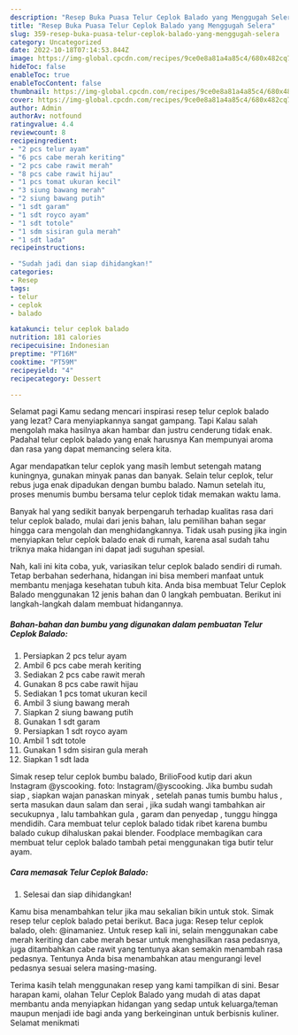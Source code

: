 ```yaml
---
description: "Resep Buka Puasa Telur Ceplok Balado yang Menggugah Selera"
title: "Resep Buka Puasa Telur Ceplok Balado yang Menggugah Selera"
slug: 359-resep-buka-puasa-telur-ceplok-balado-yang-menggugah-selera
category: Uncategorized
date: 2022-10-18T07:14:53.844Z
image: https://img-global.cpcdn.com/recipes/9ce0e8a81a4a85c4/680x482cq70/telur-ceplok-balado-foto-resep-utama.jpg
hideToc: false
enableToc: true
enableTocContent: false
thumbnail: https://img-global.cpcdn.com/recipes/9ce0e8a81a4a85c4/680x482cq70/telur-ceplok-balado-foto-resep-utama.jpg
cover: https://img-global.cpcdn.com/recipes/9ce0e8a81a4a85c4/680x482cq70/telur-ceplok-balado-foto-resep-utama.jpg
author: Admin
authorAv: notfound
ratingvalue: 4.4
reviewcount: 8
recipeingredient:
- "2 pcs telur ayam"
- "6 pcs cabe merah keriting"
- "2 pcs cabe rawit merah"
- "8 pcs cabe rawit hijau"
- "1 pcs tomat ukuran kecil"
- "3 siung bawang merah"
- "2 siung bawang putih"
- "1 sdt garam"
- "1 sdt royco ayam"
- "1 sdt totole"
- "1 sdm sisiran gula merah"
- "1 sdt lada"
recipeinstructions:

- "Sudah jadi dan siap dihidangkan!"
categories:
- Resep
tags:
- telur
- ceplok
- balado

katakunci: telur ceplok balado 
nutrition: 181 calories
recipecuisine: Indonesian
preptime: "PT16M"
cooktime: "PT59M"
recipeyield: "4"
recipecategory: Dessert

---
```



Selamat pagi Kamu sedang mencari inspirasi resep telur ceplok balado yang lezat? Cara menyiapkannya sangat gampang. Tapi Kalau salah mengolah maka hasilnya akan hambar dan justru cenderung tidak enak. Padahal telur ceplok balado yang enak harusnya Kan mempunyai aroma dan rasa yang dapat memancing selera kita.


Agar mendapatkan telur ceplok yang masih lembut setengah matang kuningnya, gunakan minyak panas dan banyak. Selain telur ceplok, telur rebus juga enak dipadukan dengan bumbu balado. Namun setelah itu, proses menumis bumbu bersama telur ceplok tidak memakan waktu lama.

Banyak hal yang sedikit banyak berpengaruh terhadap kualitas rasa dari telur ceplok balado, mulai dari jenis bahan, lalu pemilihan bahan segar hingga cara mengolah dan menghidangkannya. Tidak usah pusing jika ingin menyiapkan telur ceplok balado enak di rumah, karena asal sudah tahu triknya maka hidangan ini dapat jadi suguhan spesial.


Nah, kali ini kita coba, yuk, variasikan telur ceplok balado sendiri di rumah. Tetap berbahan sederhana, hidangan ini bisa memberi manfaat untuk membantu menjaga kesehatan tubuh kita. Anda bisa membuat Telur Ceplok Balado menggunakan 12 jenis bahan dan 0 langkah pembuatan. Berikut ini langkah-langkah dalam membuat hidangannya.

<!--inarticleads1-->

##### Bahan-bahan dan bumbu yang digunakan dalam pembuatan Telur Ceplok Balado:

1. Persiapkan 2 pcs telur ayam
1. Ambil 6 pcs cabe merah keriting
1. Sediakan 2 pcs cabe rawit merah
1. Gunakan 8 pcs cabe rawit hijau
1. Sediakan 1 pcs tomat ukuran kecil
1. Ambil 3 siung bawang merah
1. Siapkan 2 siung bawang putih
1. Gunakan 1 sdt garam
1. Persiapkan 1 sdt royco ayam
1. Ambil 1 sdt totole
1. Gunakan 1 sdm sisiran gula merah
1. Siapkan 1 sdt lada


Simak resep telur ceplok bumbu balado, BrilioFood kutip dari akun Instagram @yscooking. foto: Instagram/@yscooking. Jika bumbu sudah siap , siapkan wajan panaskan minyak , setelah panas tumis bumbu halus , serta masukan daun salam dan serai , jika sudah wangi tambahkan air secukupnya , lalu tambahkan gula , garam dan penyedap , tunggu hingga mendidih. Cara membuat telur ceplok balado tidak ribet karena bumbu balado cukup dihaluskan pakai blender. Foodplace membagikan cara membuat telur ceplok balado tambah petai menggunakan tiga butir telur ayam. 

<!--inarticleads2-->

##### Cara memasak Telur Ceplok Balado:


1. Selesai dan siap dihidangkan!

Kamu bisa menambahkan telur jika mau sekalian bikin untuk stok. Simak resep telur ceplok balado petai berikut. Baca juga: Resep telur ceplok balado, oleh: @inamaniez. Untuk resep kali ini, selain menggunakan cabe merah keriting dan cabe merah besar untuk menghasilkan rasa pedasnya, juga ditambahkan cabe rawit yang tentunya akan semakin menambah rasa pedasnya. Tentunya Anda bisa menambahkan atau mengurangi level pedasnya sesuai selera masing-masing. 

Terima kasih telah menggunakan resep yang kami tampilkan di sini. Besar harapan kami, olahan Telur Ceplok Balado yang mudah di atas dapat membantu anda menyiapkan hidangan yang sedap untuk keluarga/teman maupun menjadi ide bagi anda yang berkeinginan untuk berbisnis kuliner. Selamat menikmati
